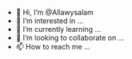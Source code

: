 - 👋 Hi, I’m @Allawysalam
- 👀 I’m interested in ...
- 🌱 I’m currently learning ...
- 💞️ I’m looking to collaborate on ...
- 📫 How to reach me ...

<!---
Allawysalam/Allawysalam is a ✨ special ✨ repository because its `README.md` (this file) appears on your GitHub profile.
You can click the Preview link to take a look at your changes.
--->
